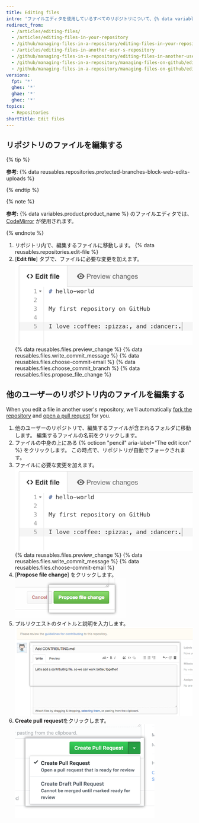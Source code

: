 ```yaml
---
title: Editing files
intro: 'ファイルエディタを使用しているすべてのリポジトリについて、{% data variables.product.product_name %} でファイルを直接編集できます。'
redirect_from:
  - /articles/editing-files/
  - /articles/editing-files-in-your-repository
  - /github/managing-files-in-a-repository/editing-files-in-your-repository
  - /articles/editing-files-in-another-user-s-repository
  - /github/managing-files-in-a-repository/editing-files-in-another-users-repository
  - /github/managing-files-in-a-repository/managing-files-on-github/editing-files-in-your-repository
  - /github/managing-files-in-a-repository/managing-files-on-github/editing-files-in-another-users-repository
versions:
  fpt: '*'
  ghes: '*'
  ghae: '*'
  ghec: '*'
topics:
  - Repositories
shortTitle: Edit files
---
```


## リポジトリのファイルを編集する

{% tip %}

**参考**: {% data reusables.repositories.protected-branches-block-web-edits-uploads %}

{% endtip %}

{% note %}

**参考:** {% data variables.product.product_name %} のファイルエディタでは、[CodeMirror](https://codemirror.net/) が使用されます。

{% endnote %}

1. リポジトリ内で、編集するファイルに移動します。
{% data reusables.repositories.edit-file %}
3. [**Edit file**] タブで、ファイルに必要な変更を加えます。 ![ファイル内の新しいコンテンツ](/assets/images/help/repository/edit-readme-light.png)
{% data reusables.files.preview_change %}
{% data reusables.files.write_commit_message %}
{% data reusables.files.choose-commit-email %}
{% data reusables.files.choose_commit_branch %}
{% data reusables.files.propose_file_change %}

## 他のユーザーのリポジトリ内のファイルを編集する

When you edit a file in another user's repository, we'll automatically [fork the repository](/articles/fork-a-repo) and [open a pull request](/articles/creating-a-pull-request) for you.

1. 他のユーザーのリポジトリで、編集するファイルが含まれるフォルダに移動します。 編集するファイルの名前をクリックします。
2. ファイルの中身の上にある {% octicon "pencil" aria-label="The edit icon" %} をクリックします。 この時点で、リポジトリが自動でフォークされます。
3. ファイルに必要な変更を加えます。 ![ファイル内の新しいコンテンツ](/assets/images/help/repository/edit-readme-light.png)
{% data reusables.files.preview_change %}
{% data reusables.files.write_commit_message %}
{% data reusables.files.choose-commit-email %}
6. [**Propose file change**] をクリックします。 ![変更のコミットボタン](/assets/images/help/repository/propose_file_change_button.png)
7. プルリクエストのタイトルと説明を入力します。 ![プルリクエストの説明ページ](/assets/images/help/pull_requests/pullrequest-description.png)
8. **Create pull request**をクリックします。 ![プルリクエストボタン](/assets/images/help/pull_requests/pullrequest-send.png)
